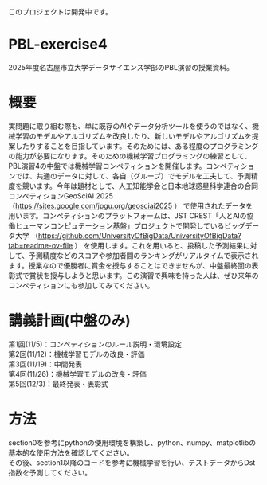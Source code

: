 このプロジェクトは開発中です。

# PBL-exercise4
2025年度名古屋市立大学データサイエンス学部のPBL演習の授業資料。

# 概要
実問題に取り組む際も、単に既存のAIやデータ分析ツールを使うのではなく、機械学習のモデルやアルゴリズムを改良したり、新しいモデルやアルゴリズムを提案したりすることを目指しています。そのためには、ある程度のプログラミングの能力が必要になります。そのための機械学習プログラミングの練習として、PBL演習4の中盤では機械学習コンペティションを開催します。コンペティションでは、共通のデータに対して、各自（グループ）でモデルを工夫して、予測精度を競います。今年は題材として、人工知能学会と日本地球惑星科学連合の合同コンペティションGeoSciAI 2025 （https://sites.google.com/jpgu.org/geosciai2025 ） で使用されたデータを用います。コンペティションのプラットフォームは、JST CREST「人とAIの協働ヒューマンコンピュテーション基盤」プロジェクトで開発しているビッグデータ大学 （https://github.com/UniversityOfBigData/UniversityOfBigData?tab=readme-ov-file ） を使用します。これを用いると、投稿した予測結果に対して、予測精度などのスコアや参加者間のランキングがリアルタイムで表示されます。授業なので優勝者に賞金を授与することはできませんが、中盤最終回の表彰式で賞状を授与しようと思います。この演習で興味を持った人は、ぜひ来年のコンペティションにも参加してみてください。

# 講義計画(中盤のみ)
  第1回(11/5)：コンペティションのルール説明・環境設定 <br>
  第2回(11/12)：機械学習モデルの改良・評価 <br>
  第3回(11/19)：中間発表 <br>
  第4回(11/26)：機械学習モデルの改良・評価 <br>
  第5回(12/3)：最終発表・表彰式 <br>

# 方法
section0を参考にpythonの使用環境を構築し、python、numpy、matplotlibの基本的な使用方法を確認してください。<br>
その後、section1以降のコードを参考に機械学習を行い、テストデータからDst指数を予測してください。
